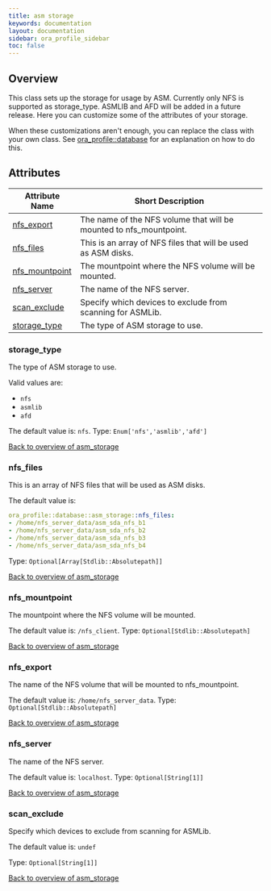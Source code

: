 ```yaml
---
title: asm storage
keywords: documentation
layout: documentation
sidebar: ora_profile_sidebar
toc: false
---
```

## Overview

This class sets up the storage for usage by ASM.
Currently only NFS is supported as storage_type. ASMLIB and AFD will be added in a future release.
Here you can customize some of the attributes of your storage.

When these customizations aren't enough, you can replace the class with your own class. See [ora_profile::database](./database.html) for an explanation on how to do this.




## Attributes



Attribute Name                                | Short Description                                                  |
--------------------------------------------- | ------------------------------------------------------------------ |
[nfs_export](#asm_storage_nfs_export)         | The name of the NFS volume that will be mounted to nfs_mountpoint. |
[nfs_files](#asm_storage_nfs_files)           | This is an array of NFS files that will be used as ASM disks.      |
[nfs_mountpoint](#asm_storage_nfs_mountpoint) | The mountpoint where the NFS volume will be mounted.               |
[nfs_server](#asm_storage_nfs_server)         | The name of the NFS server.                                        |
[scan_exclude](#asm_storage_scan_exclude)     | Specify which devices to exclude from scanning for ASMLib.         |
[storage_type](#asm_storage_storage_type)     | The type of ASM storage to use.                                    |




### storage_type<a name='asm_storage_storage_type'>

The type of ASM storage to use.

Valid values are:
- `nfs`
- `asmlib`
- `afd`

The default value is: `nfs`.
Type: `Enum['nfs','asmlib','afd']`


[Back to overview of asm_storage](#attributes)

### nfs_files<a name='asm_storage_nfs_files'>

This is an array of NFS files that will be used as ASM disks.

The default value is:

```yaml
ora_profile::database::asm_storage::nfs_files:
- /home/nfs_server_data/asm_sda_nfs_b1
- /home/nfs_server_data/asm_sda_nfs_b2
- /home/nfs_server_data/asm_sda_nfs_b3
- /home/nfs_server_data/asm_sda_nfs_b4
```

Type: `Optional[Array[Stdlib::Absolutepath]]`


[Back to overview of asm_storage](#attributes)

### nfs_mountpoint<a name='asm_storage_nfs_mountpoint'>

The mountpoint where the NFS volume will be mounted.

The default value is: `/nfs_client`.
Type: `Optional[Stdlib::Absolutepath]`


[Back to overview of asm_storage](#attributes)

### nfs_export<a name='asm_storage_nfs_export'>

The name of the NFS volume that will be mounted to nfs_mountpoint.

The default value is: `/home/nfs_server_data`.
Type: `Optional[Stdlib::Absolutepath]`


[Back to overview of asm_storage](#attributes)

### nfs_server<a name='asm_storage_nfs_server'>

The name of the NFS server.

The default value is: `localhost`.
Type: `Optional[String[1]]`


[Back to overview of asm_storage](#attributes)

### scan_exclude<a name='asm_storage_scan_exclude'>

Specify which devices to exclude from scanning for ASMLib.

The default value is: `undef`

Type: `Optional[String[1]]`


[Back to overview of asm_storage](#attributes)
